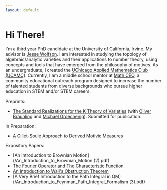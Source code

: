```yaml
---
layout: default
---
```


# Hi There! 

I'm a third year PhD candidate at the University of California, Irvine. My advisor is [Jesse Wolfson](https://jpwolfson.com/). I am interested in studying the topology of algebraic/analytic varieties and their applications to number theory, using concepts and tools that have emerged from the philosophy of motives. As an undergraduate, I created the [UChicago Applied Mathematics Club (UCAMC)](https://ucamc.github.io/). Currently, I am a middle school mentor at [Math CEO](https://sites.ps.uci.edu/mathceo/), a community educational outreach program designed to increase the number of talented students from diverse backgrounds who pursue higher education in STEM and/or STEM careers.

Preprints:
- [The Standard Realizations for the K-Theory of Varieties](https://arxiv.org/abs/2107.01168) (with [Oliver Braunling](https://www.braunling.org/) and [Michael Groechenig](http://individual.utoronto.ca/groechenig/)). Submitted for publication.

In Preparation:
- A Gillet-Soulé Approach to Derived Motivic Measures

Expository Papers:

- [An Introduction to Brownian Motion](/An_Introduction_to_Brownian_Motion (2).pdf)
- [The Fourier Operator and The Characteristic Function](/Bootcamp_Probability_Lecture.pdf)
- [An Introduction to Wall's Obstruction Theorem](/Wall_s_Obstruction_Theorem.pdf)
- [A Very Brief Introduction to the Path Integral in QM](/An_Introduction_to_Feynman_Path_Integral_Formalism (3).pdf)
